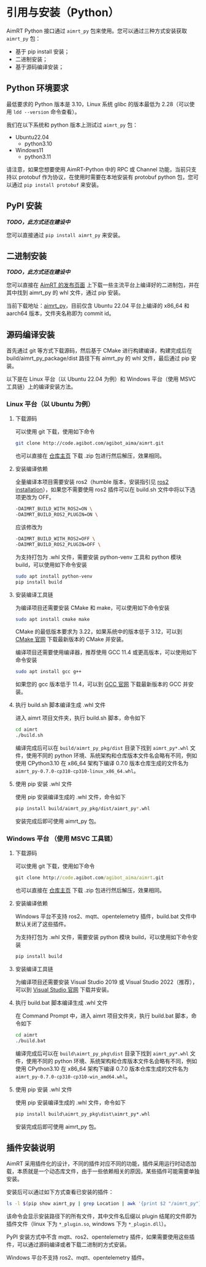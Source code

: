 # 引用与安装（Python）

AimRT Python 接口通过 `aimrt_py` 包来使用。您可以通过三种方式安装获取 `aimrt_py` 包：

- 基于 pip install 安装；
- 二进制安装；
- 基于源码编译安装；

## Python 环境要求

最低要求的 Python 版本是 3.10，Linux 系统 glibc 的版本最低为 2.28（可以使用 `ldd --version` 命令查看）。

我们在以下系统和 python 版本上测试过 `aimrt_py` 包：

- Ubuntu22.04
  - python3.10
- Windows11
  - python3.11

<!-- - Ubuntu22.04
  - python3.10
  - python3.11
  - python3.12
- Windows11
  - python3.10
  - python3.11
  - python3.12 -->

请注意，如果您想要使用 AimRT-Python 中的 RPC 或 Channel 功能，当前只支持以 protobuf 作为协议，在使用时需要在本地安装有 protobuf python 包，您可以通过 `pip install protobuf` 来安装。

## PyPI 安装

***TODO，此方式还在建设中***

您可以直接通过 `pip install aimrt_py` 来安装。

## 二进制安装

***TODO，此方式还在建设中***

您可以直接在 [AimRT 的发布页面](https://code.agibot.com/agibot_aima/aimrt) 上下载一些主流平台上编译好的二进制包，并在其中找到 aimrt_py 的 whl 文件，通过 pip 安装。

当前下载地址：[aimrt_py](https://file.agibot.com/aimrt_py)，目前仅含 Ubuntu 22.04 平台上编译的 x86_64 和 aarch64 版本，文件夹名称即为 commit id。

## 源码编译安装

首先通过 git 等方式下载源码，然后基于 CMake 进行构建编译，构建完成后在 build/aimrt_py_package/dist 路径下有 aimrt_py 的 whl 文件，最后通过 pip 安装。

以下是在 Linux 平台（以 Ubuntu 22.04 为例）和 Windows 平台（使用 MSVC 工具链）上的编译安装方法。

### Linux 平台（以 Ubuntu 为例）

1. 下载源码

   可以使用 git 下载，使用如下命令

   ```bash
   git clone http://code.agibot.com/agibot_aima/aimrt.git
   ```

   也可以直接在 [仓库主页](https://code.agibot.com/agibot_aima/aimrt) 下载 .zip 包进行然后解压，效果相同。

2. 安装编译依赖

   全量编译本项目需要安装 ros2（humble 版本，安装指引见 [ros2 installation](https://docs.ros.org/en/humble/Installation.html)），如果您不需要使用 ros2 插件可以在 build.sh 文件中将以下选项更改为 OFF。

   ```bash
   -DAIMRT_BUILD_WITH_ROS2=ON \
   -DAIMRT_BUILD_ROS2_PLUGIN=ON \
   ```

   应该修改为

    ```bash
    -DAIMRT_BUILD_WITH_ROS2=OFF \
    -DAIMRT_BUILD_ROS2_PLUGIN=OFF \
    ```

   为支持打包为 .whl 文件，需要安装 python-venv 工具和 python 模块 build，可以使用如下命令安装

    ```bash
    sudo apt install python-venv
    pip install build
    ```

3. 安装编译工具链

    为编译项目还需要安装 CMake 和 make，可以使用如下命令安装

    ```bash
    sudo apt install cmake make
    ```

    CMake 的最低版本要求为 3.22，如果系统中的版本低于 3.12，可以到 [CMake 官网](https://cmake.org/download/) 下载最新版本的 CMake 并安装。

    编译项目还需要使用编译器，推荐使用 GCC 11.4 或更高版本，可以使用如下命令安装

    ```bash
    sudo apt install gcc g++
    ```

    如果您的 gcc 版本低于 11.4，可以到 [GCC 官网](https://gcc.gnu.org/) 下载最新版本的 GCC 并安装。

4. 执行 build.sh 脚本编译生成 .whl 文件

    进入 aimrt 项目文件夹，执行 build.sh 脚本，命令如下

    ```bash
    cd aimrt
    ./build.sh
    ```

    编译完成后可以在 `build/aimrt_py_pkg/dist` 目录下找到 `aimrt_py*.whl` 文件，使用不同的 python 环境、系统架构和仓库版本文件名会略有不同，例如使用 CPython3.10 在 x86_64 架构下编译 0.7.0 版本仓库生成的文件名为 `aimrt_py-0.7.0-cp310-cp310-linux_x86_64.whl`。

5. 使用 pip 安装 .whl 文件

    使用 pip 安装编译生成的 .whl 文件，命令如下

    ```bash
    pip install build/aimrt_py_pkg/dist/aimrt_py*.whl
    ```

    安装完成后即可使用 aimrt_py 包。

### Windows 平台 （使用 MSVC 工具链）

1. 下载源码

   可以使用 git 下载，使用如下命令

   ```cmd
   git clone http://code.agibot.com/agibot_aima/aimrt.git
   ```

   也可以直接在 [仓库主页](https://code.agibot.com/agibot_aima/aimrt) 下载 .zip 包进行然后解压，效果相同。

2. 安装编译依赖

    Windows 平台不支持 ros2、mqtt、opentelemetry 插件，build.bat 文件中默认关闭了这些插件。

   为支持打包为 .whl 文件，需要安装 python 模块 build，可以使用如下命令安装

    ```cmd
    pip install build
    ```

3. 安装编译工具链

    为编译项目还需要安装 Visual Studio 2019 或 Visual Studio 2022（推荐），可以到 [Visual Studio 官网](https://visualstudio.microsoft.com/zh-hans/vs/) 下载并安装。

4. 执行 build.bat 脚本编译生成 .whl 文件

    在 Command Prompt 中，进入 aimrt 项目文件夹，执行 build.bat 脚本，命令如下

    ```cmd
    cd aimrt
    ./build.bat
    ```

    编译完成后可以在 `build\aimrt_py_pkg\dist` 目录下找到 `aimrt_py*.whl` 文件，使用不同的 python 环境、系统架构和仓库版本文件名会略有不同，例如使用 CPython3.10 在 x86_64 架构下编译 0.7.0 版本仓库生成的文件名为 `aimrt_py-0.7.0-cp310-cp310-win_amd64.whl`。

5. 使用 pip 安装 .whl 文件

    使用 pip 安装编译生成的 .whl 文件，命令如下

    ```cmd
    pip install build\aimrt_py_pkg\dist\aimrt_py*.whl
    ```

    安装完成后即可使用 aimrt_py 包。

## 插件安装说明

AimRT 采用插件化的设计，不同的插件对应不同的功能，插件采用运行时动态加载，本质就是一个动态库文件，由于一些依赖相关的原因，某些插件可能需要单独安装。

安装后可以通过如下方式查看已安装的插件：

```bash
ls -l $(pip show aimrt_py | grep Location | awk '{print $2 "/aimrt_py"}')
```

该命令会显示安装路径下的所有文件，其中文件名后缀以 plugin 结尾的文件即为插件文件（linux 下为 `*_plugin.so`, windows 下为 `*_plugin.dll`）。

PyPI 安装方式中不含 mqtt、ros2、opentelemetry 插件，如果需要使用这些插件，可以通过源码编译或者下载二进制的方式安装。

Windows 平台不支持 ros2、mqtt、opentelemetry 插件。
